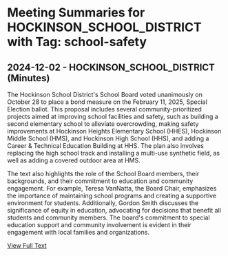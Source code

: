 # Meeting Summaries for HOCKINSON_SCHOOL_DISTRICT with Tag: school-safety

## 2024-12-02 - HOCKINSON_SCHOOL_DISTRICT (Minutes)

The Hockinson School District's School Board voted unanimously on October 28 to place a bond measure on the February 11, 2025, Special Election ballot. This proposal includes several community-prioritized projects aimed at improving school facilities and safety, such as building a second elementary school to alleviate overcrowding, making safety improvements at Hockinson Heights Elementary School (HHES), Hockinson Middle School (HMS), and Hockinson High School (HHS), and adding a Career & Technical Education Building at HHS. The plan also involves replacing the high school track and installing a multi-use synthetic field, as well as adding a covered outdoor area at HMS. 

The text also highlights the role of the School Board members, their backgrounds, and their commitment to education and community engagement. For example, Teresa VanNatta, the Board Chair, emphasizes the importance of maintaining school programs and creating a supportive environment for students. Additionally, Gordon Smith discusses the significance of equity in education, advocating for decisions that benefit all students and community members. The board's commitment to special education support and community involvement is evident in their engagement with local families and organizations.

[View Full Text](https://raw.githubusercontent.com/VoronoiPerspectives/WashingtonStateSchoolBoardExplorer/refs/heads/main/data/countries/usa/states/wa/counties/clark/school_boards/hockinson_school_district/2024/processed/2024-12-02-minutes.txt)

